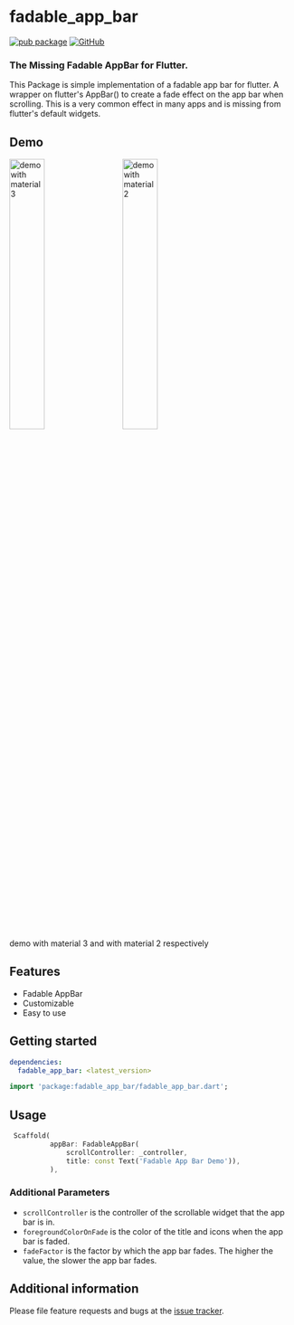 # fadable_app_bar
  
  [![pub package](https://img.shields.io/pub/v/fadable_app_bar.svg)](https://pub.dartlang.org/packages/fadable_app_bar)
  [![GitHub](https://img.shields.io/github/license/shivanuj13/fadable_app_bar)](https://pub.flutter-io.cn/packages/fadable_app_bar/license)

### The Missing Fadable AppBar for Flutter.

This Package is simple implementation of a fadable app bar for flutter. A wrapper on flutter's AppBar() to create a fade effect on the app bar when scrolling. This is a very common effect in many apps and is missing from flutter's default widgets.

## Demo

<img src="https://github.com/shivanuj13/fadable_app_bar/blob/main/asset/screenshot/example-material-3.gif?raw=true" width=35% alt="demo with material 3"> &nbsp;&nbsp;&nbsp;&nbsp;
<img src="https://github.com/shivanuj13/fadable_app_bar/blob/main/asset/screenshot/example.gif?raw=true" width=35% alt="demo with material 2">

demo with material 3 and with material 2 respectively

## Features

- Fadable AppBar
- Customizable
- Easy to use

## Getting started

```yaml
dependencies:
  fadable_app_bar: <latest_version>
```

```dart
import 'package:fadable_app_bar/fadable_app_bar.dart';
```

## Usage

```dart
 Scaffold(
          appBar: FadableAppBar(
              scrollController: _controller,
              title: const Text('Fadable App Bar Demo')),
          ),
```
### Additional Parameters

- `scrollController` is the controller of the scrollable widget that the app bar is in.
- `foregroundColorOnFade` is the color of the title and icons when the app bar is faded.
- `fadeFactor` is the factor by which the app bar fades. The higher the value, the slower the app bar fades.

## Additional information

Please file feature requests and bugs at the [issue tracker](https://github.com/shivanuj13/fadable_app_bar/issues).
